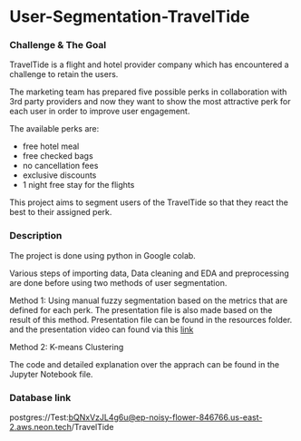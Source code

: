 # User-Segmentation-TravelTide

### Challenge & The Goal

TravelTide is a flight and hotel provider company which has encountered a challenge to retain the users.

The marketing team has prepared five possible perks in collaboration with 3rd party providers and now they want to show the most attractive perk for each user in order to improve user engagement.

The available perks are:

- free hotel meal
- free checked bags
- no cancellation fees
- exclusive discounts
- 1 night free stay for the flights

This project aims to segment users of the TravelTide so that they react the best to their assigned perk.

### Description
The project is done using python in Google colab.

Various steps of importing data, Data cleaning and EDA and preprocessing are done before using two methods of user segmentation.

Method 1: Using manual fuzzy segmentation based on the metrics that are defined for each perk. The presentation file is also made based on the result of this method. Presentation file can be found in the resources folder. and the presentation video can found via this [link](https://youtu.be/HZBm9ikNFLo)

Method 2: K-means Clustering

The code and detailed explanation over the apprach can be found in the Jupyter Notebook file.

### Database link
postgres://Test:bQNxVzJL4g6u@ep-noisy-flower-846766.us-east-2.aws.neon.tech/TravelTide
